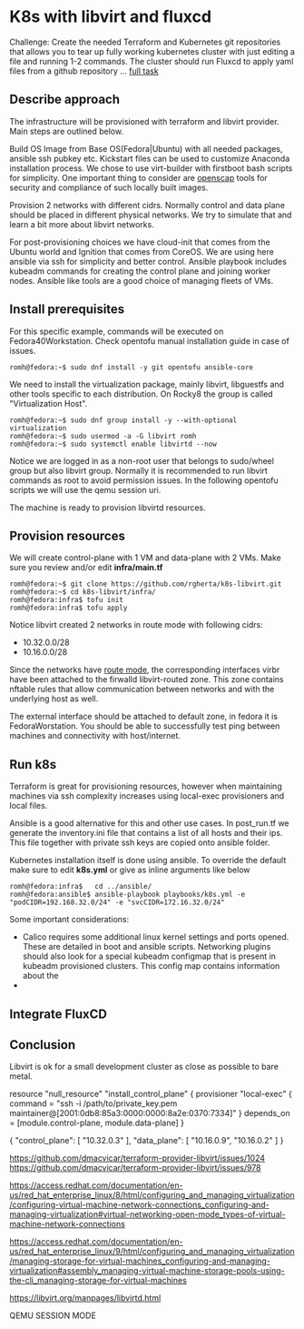 # K8s with libvirt and fluxcd

Challenge: Create the needed Terraform and Kubernetes git repositories that allows you to tear up fully working kubernetes cluster with just editing a file and running 1-2 commands. The cluster should run Fluxcd to apply yaml files from a github repository ... [full task](https://github.com/c-wire/hiring-challenges/tree/main/devops-challenge)


## Describe approach

The infrastructure will be provisioned with terraform and libvirt provider. Main steps are outlined below.

Build OS Image from Base OS(Fedora|Ubuntu) with all needed packages, ansible ssh pubkey etc. Kickstart files can be used to customize Anaconda installation process.  We chose to use virt-builder with firstboot bash scripts for simplicity. One important thing to consider are [openscap](https://github.com/OpenSCAP) tools for security and compliance of such locally built images.

Provision 2 networks with different cidrs. Normally control and data plane should be placed in different physical networks. We try to simulate that and learn a bit more about libvirt networks. 

For post-provisioning choices we have cloud-init that comes from the Ubuntu world and Ignition that comes from CoreOS. We are using here ansible via ssh for simplicity and better control. Ansible playbook includes kubeadm commands for creating the control plane and joining worker nodes. Ansible like tools are a good choice of managing fleets of VMs.


## Install prerequisites

For this specific example, commands will be executed on Fedora40Workstation. Check opentofu manual installation guide in case of issues.

```
romh@fedora:~$ sudo dnf install -y git opentofu ansible-core
```

We need to install the virtualization package, mainly libvirt, libguestfs and other tools specific to each distribution. On Rocky8 the group is called "Virtualization Host".

```
romh@fedora:~$ sudo dnf group install -y --with-optional virtualization
romh@fedora:~$ sudo usermod -a -G libvirt romh
romh@fedora:~$ sudo systemctl enable libvirtd --now

```

Notice we are logged in as a non-root user that belongs to sudo/wheel group but also libvirt group. Normally it is recommended to run libvirt commands as root to avoid permission issues. In the following opentofu scripts we will use the qemu session uri. 

The machine is ready to provision libvirtd resources. 


## Provision resources

We will create control-plane with 1 VM and data-plane with 2 VMs. Make sure you review and/or edit **infra/main.tf** 

```
romh@fedora:~$ git clone https://github.com/rgherta/k8s-libvirt.git 
romh@fedora:~$ cd k8s-libvirt/infra/
romh@fedora:infra$ tofu init
romh@fedora:infra$ tofu apply
```

Notice libvirt created 2 networks in route mode with following cidrs:

* 10.32.0.0/28
* 10.16.0.0/28

Since the networks have [route mode](https://access.redhat.com/documentation/en-us/red_hat_enterprise_linux/8/html/configuring_and_managing_virtualization/configuring-virtual-machine-network-connections_configuring-and-managing-virtualization#virtual-networking-network-address-translation_types-of-virtual-machine-network-connections), the corresponding interfaces virbr<N> have been attached to the firwalld libvirt-routed zone. This zone contains nftable rules that allow communication between networks and with the underlying host as well.

The external interface should be attached to default zone, in fedora it is FedoraWorstation. You should be able to successfully test ping between machines and connectivity with host/internet.


## Run k8s

Terraform is great for provisioning resources, however when maintaining machines via ssh complexity increases using local-exec provisioners and local files.

Ansible is a good alternative for this and other use cases. In post_run.tf we generate the inventory.ini file that contains a list of all hosts and their ips. This file together with private ssh keys are copied onto ansible folder.

Kubernetes installation itself is done using ansible. To override the default make sure to edit **k8s.yml** or give as inline arguments like below

```
romh@fedora:infra$   cd ../ansible/
romh@fedora:ansible$ ansible-playbook playbooks/k8s.yml -e "podCIDR=192.168.32.0/24" -e "svcCIDR=172.16.32.0/24"

```

Some important considerations:

* Calico requires some additional linux kernel settings and ports opened. These are detailed in boot and ansible scripts. Networking plugins should also look for a special kubeadm configmap that is present in kubeadm provisioned clusters. This config map contains information about the 
* 


## Integrate FluxCD


## Conclusion

Libvirt is ok for a small development cluster as close as possible to bare metal.



resource "null_resource" "install_control_plane" {
  provisioner "local-exec" {
        command = "ssh -i /path/to/private_key.pem maintainer@[2001:0db8:85a3:0000:0000:8a2e:0370:7334]"
  }
  depends_on = [module.control-plane, module.data-plane]
}



{
  "control_plane": [
    "10.32.0.3"
  ],
  "data_plane": [
    "10.16.0.9",
    "10.16.0.2"
  ]
}


https://github.com/dmacvicar/terraform-provider-libvirt/issues/1024
https://github.com/dmacvicar/terraform-provider-libvirt/issues/978

https://access.redhat.com/documentation/en-us/red_hat_enterprise_linux/8/html/configuring_and_managing_virtualization/configuring-virtual-machine-network-connections_configuring-and-managing-virtualization#virtual-networking-open-mode_types-of-virtual-machine-network-connections


https://access.redhat.com/documentation/en-us/red_hat_enterprise_linux/9/html/configuring_and_managing_virtualization/managing-storage-for-virtual-machines_configuring-and-managing-virtualization#assembly_managing-virtual-machine-storage-pools-using-the-cli_managing-storage-for-virtual-machines



https://libvirt.org/manpages/libvirtd.html

QEMU SESSION MODE